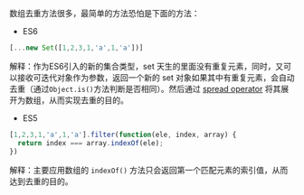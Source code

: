 数组去重方法很多，最简单的方法恐怕是下面的方法：

- ES6

```js
[...new Set([1,2,3,1,'a',1,'a'])]
```

解释：作为ES6引入的新的集合类型，set 天生的里面没有重复元素，同时，又可以接收可迭代对象作为参数，返回一个新的 set 对象如果其中有重复元素，会自动去重（通过`Object.is()`方法判断是否相同）。然后通过 [spread operator](https://developer.mozilla.org/en-US/docs/Web/JavaScript/Reference/Operators/Spread_operator) 将其展开为数组，从而实现去重的目的。

- ES5

```js
[1,2,3,1,'a',1,'a'].filter(function(ele, index, array) {
  return index === array.indexOf(ele);
})
```

解释：主要应用数组的 `indexOf()` 方法只会返回第一个匹配元素的索引值，从而达到去重的目的。
